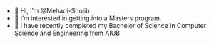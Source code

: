 - 👋 Hi, I’m @Mehadi-Shojib
- 👀 I’m interested in getting into a Masters program.
- 🌱 I have recently completed my Bachelor of Science in Computer Science and Engineering from AIUB

